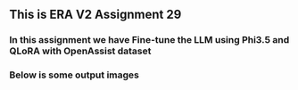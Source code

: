 ## This is ERA V2 Assignment 29
### In this assignment we have Fine-tune the LLM using Phi3.5 and QLoRA with OpenAssist dataset

### Below is some output images

